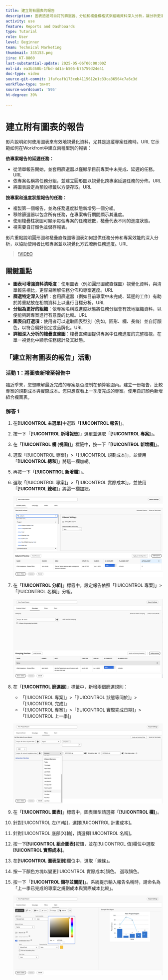 ```yaml
---
title: 建立附有圖表的報告
description: 圖表透過可自訂的篩選器、分組和棧疊欄格式來組織資料深入分析，讓分析更清晰、更易於操作，藉此增強資料視覺化。
activity: use
feature: Reports and Dashboards
type: Tutorial
role: User
level: Beginner
team: Technical Marketing
thumbnail: 335153.png
jira: KT-8860
last-substantial-update: 2025-05-06T00:00:00Z
exl-id: ea3b360b-1fbd-4d1a-b505-b75759d24e41
doc-type: video
source-git-commit: 1fafcafb173ceb4115612e1c33ca36564c7a6c3d
workflow-type: tm+mt
source-wordcount: '595'
ht-degree: 39%

---
```


# 建立附有圖表的報告

影片說明如何使用圖表來有效地視覺化資料，尤其是追蹤專案任務時。&#x200B;URL 它示範如何在Workfront中建立兩種型別的報表：

**依專案報告的延遲任務：**

* 從清單報告開始，並套用篩選器以僅顯示目前專案中未完成、延遲的任務。&#x200B;URL
* 依專案名稱將任務分組，並建立圓形圖以視覺化跨專案延遲任務的分佈。&#x200B;URL
* 將圖表設定為預設標籤以方便存取。&#x200B;URL

**按專案和進度狀態報告的任務：**

* 複製第一個報告，並為任務進度狀態新增另一個分組。
* 移除篩選器以包含所有任務，在專案執行期間顯示其進度。
* 使用棧疊柱狀圖可顯示每個專案的任務總數，棧疊代表不同的進度狀態。
* 視需要自訂顏色並儲存報表。

影片重點說明圓形圖和棧疊直條圖等圖表如何提供任務分佈和專案效能的深入分析，以協助使用者比較專案並以視覺化方式瞭解任務進度。&#x200B;URL

>[!VIDEO](https://video.tv.adobe.com/v/335155/?quality=12&learn=on)

## 關鍵重點

* **圖表可增強資料清晰度**：使用圖表（例如圓形圖或直條圖）視覺化資料，與清單報告相比，更容易瞭解任務分佈和專案進度。&#x200B;URL
* **篩選特定深入分析**：套用篩選器（例如目前專案中未完成、延遲的工作）有助於將重點放在相關資料上以進行目標分析。&#x200B;URL
* **分組為更好的組織**：依專案名稱或進度狀態將任務分組會有效地組織資料，以便能夠跨專案進行有意義的比較。&#x200B;URL
* **圖表自訂選項**：使用者可以選取圖表型別（例如，圓形、欄、長條）並自訂顏色，以符合偏好設定或品牌化。&#x200B;URL
* **詳細深入分析的棧疊直條圖**：棧疊直條圖提供專案中任務進度的完整檢視，在單一視覺化中顯示任務總計及其狀態。


## 「建立附有圖表的報告」活動

### 活動 1：將圖表新增至報告中

臨近季末，您想瞭解最近完成的專案是否控制在預算範圍內。建立一份報告，比較專案的規劃成本與實際成本。您只想查看上一季度完成的專案。使用自訂顏色新增組合欄圖表。

### 解答 1

1. 在&#x200B;**[!UICONTROL 主選單]**&#x200B;中選取「**[!UICONTROL 報告]**」。
1. 按一下「**[!UICONTROL 新增報告]**」選單並選取「**[!UICONTROL 專案]**」。
1. 在「**[!UICONTROL 欄 (視圖)]**」標籤中，按一下「**[!UICONTROL 新增欄]**」。
1. 選取「[!UICONTROL 專案]」>「[!UICONTROL 規劃成本]」，並使用「**[!UICONTROL 總和]**」將這一欄加總。
1. 再按一下「**[!UICONTROL 新增欄]**」。
1. 選取「[!UICONTROL 專案]」>「[!UICONTROL 實際成本]」，並使用「**[!UICONTROL 總和]**」將這一欄加總。

   ![影像顯示在報告中新增欄的畫面](assets/chart-report-columns.png)

1. 在「**[!UICONTROL 分組]**」標籤中，設定報告依照「[!UICONTROL 專案]」>「[!UICONTROL 名稱]」分組。

   ![影像顯示在報告中新增分組的畫面](assets/chart-report-groupings.png)

1. 在「**[!UICONTROL 篩選器]**」標籤中，新增兩個篩選規則：

   * 「[!UICONTROL 專案]」>「[!UICONTROL 狀態等同於]」>「[!UICONTROL 完成]」
   * 「[!UICONTROL 專案]」>「[!UICONTROL 實際完成日期]」>「[!UICONTROL 上一季]」

   ![影像顯示在報告中新增篩選器的畫面](assets/chart-report-filters.png)

1. 在「**[!UICONTROL 圖表]**」標籤中，圖表類型請選擇「**[!UICONTROL 欄]**」。
1. 針對[!UICONTROL 左(Y)軸]，選擇[!UICONTROL 計畫成本]。
1. 針對[!UICONTROL 底部(X)軸]，請選擇[!UICONTROL 名稱]。
1. 按一下&#x200B;**[!UICONTROL 組合圖表]**&#x200B;按鈕，並在[!UICONTROL 值]欄位中選取&#x200B;**[!UICONTROL 實際成本]**。
1. 在&#x200B;**[!UICONTROL 圖表型別]**&#x200B;欄位中，選取「線條」。
1. 按一下顏色方塊以變更[!UICONTROL 實際成本]顏色。 選取顏色。
1. 按一下「**[!UICONTROL 儲存並關閉]**」。系統提示輸入報告名稱時，請命名為「上一季已完成的專案之規劃成本與實際成本比較」。

   ![影像顯示將圖表新增至報告中的畫面](assets/chart-report-chart.png)
